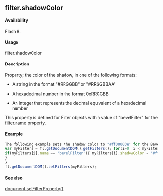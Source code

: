 ## filter.shadowColor

#### Availability

Flash 8.

#### Usage

filter.shadowColor

#### Description

Property; the color of the shadow, in one of the following formats:

-   A string in the format "#RRGGBB" or "#RRGGBBAA"

-   A hexadecimal number in the format 0xRRGGBB

-   An integer that represents the decimal equivalent of a hexadecimal number

This property is defined for Filter objects with a value of "bevelFilter" for the [filter.name](../Filter_object/filter13.md) property.

#### Example

```javascript
The following example sets the shadow color to "#ff00003e" for the Bevel filters on the selected object(s):
var myFilters = fl.getDocumentDOM().getFilters(); for(i=0; i < myFilters.length; i++){
if(myFilters[i].name == 'bevelFilter'){ myFilters[i].shadowColor = '#ff00003e';
}
}
fl.getDocumentDOM().setFilters(myFilters);

```
#### See also

[document.setFilterProperty()](../Document_object/docum520.md)
